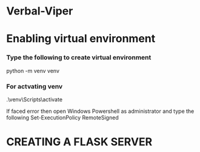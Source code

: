 ﻿# Verbal-Viper

# Enabling virtual environment

### Type the following to create virtual environment
python -m venv venv

### For actvating venv
.\venv\Scripts\activate

If faced error then open Windows Powershell as administrator and type the following
Set-ExecutionPolicy RemoteSigned

# CREATING A FLASK SERVER

